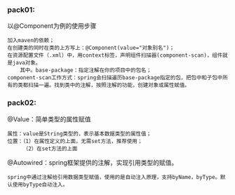 ### pack01:
以@Component为例的使用步骤

    加入maven的依赖；
    在创建类的同时在类的上方写上：@Component(value="对象别名")；
    在资源配置文件（.xml）中，用context标签，声明组件扫描器(component-scan)，组件就是java对象。
        其中。base-package：指定注解在你的项目中的包名；
    component-scan工作方式：spring会扫描遍历base-package指定的包，把包中和子包中所有的类都扫描一遍。找到类中的注解，按照注解的功能，创建对象或属性赋值。

### pack02:
@Value：简单类型的属性赋值
    
    属性：value是String类型的，表示基本数据类型的属性值；
    位置：（1）在属性定义的上面，无需set方法，推荐使用；
         （2）在set方法的上面
@Autowired：spring框架提供的注解，实现引用类型的赋值。

    spring中通过注解给引用数据类型赋值，使用的是自动注入原理，支持byName，byType。默认使用byType自动注入。